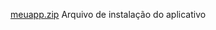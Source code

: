  [meuapp.zip](https://github.com/jeanduartebarbosa/meuapp/files/14812654/meuapp.zip)
Arquivo de instalação do aplicativo
 
 
